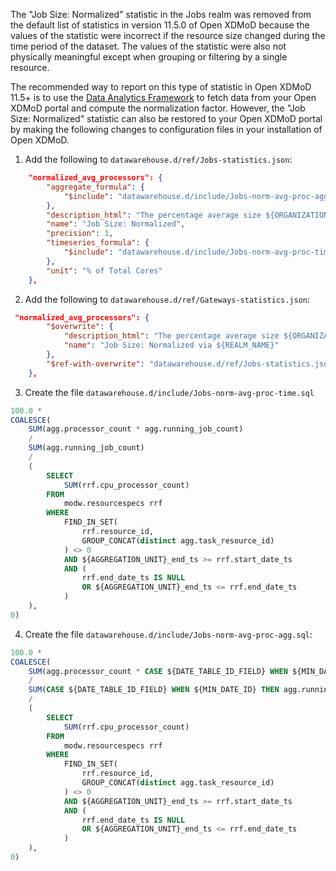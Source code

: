 The "Job Size: Normalized" statistic in the Jobs realm was removed from the default list of statistics in version 11.5.0 of Open XDMoD because the values of the statistic were incorrect if the resource size changed during the time period of the dataset. The values of the statistic were also not physically meaningful except when grouping or filtering by a single resource.

The recommended way to report on this type of statistic in Open XDMoD 11.5+ is to use the [Data Analytics Framework](data-analytics-framework.md) to fetch data from your Open XDMoD portal and compute the normalization factor. However, the "Job Size: Normalized" statistic can also be restored to your Open XDMoD portal by making the following changes to configuration files in your installation of Open XDMoD.

1. Add the following to `datawarehouse.d/ref/Jobs-statistics.json`:
```json
    "normalized_avg_processors": {
        "aggregate_formula": {
            "$include": "datawarehouse.d/include/Jobs-norm-avg-proc-agg.sql"
        },
        "description_html": "The percentage average size ${ORGANIZATION_NAME} job divided by the total number of cores in the resource where the job ran. The job normalization calculation assumes that the resource size is constant. This statistic should not be used with a time range where the resource size changes, because the statistic will be incorrect.<br><i>Normalized Job Size: </i>The ratio of the total number of processor cores used by a (parallel) job over the total number of cores on the resource.",
        "name": "Job Size: Normalized",
        "precision": 1,
        "timeseries_formula": {
            "$include": "datawarehouse.d/include/Jobs-norm-avg-proc-time.sql"
        },
        "unit": "% of Total Cores"
    },

```


2. Add the following to `datawarehouse.d/ref/Gateways-statistics.json`:
```json
 "normalized_avg_processors": {
        "$overwrite": {
            "description_html": "The percentage average size ${ORGANIZATION_NAME} ${REALM_NAME} job over total machine cores.<br><i>Normalized Job Size: </i>The percentage total number of processor cores used by a (parallel) job over the total number of cores on the machine.",
            "name": "Job Size: Normalized via ${REALM_NAME}"
        },
        "$ref-with-overwrite": "datawarehouse.d/ref/Jobs-statistics.json#/normalized_avg_processors"
    },
```

3. Create the file `datawarehouse.d/include/Jobs-norm-avg-proc-time.sql`
```sql
100.0 *
COALESCE(
    SUM(agg.processor_count * agg.running_job_count)
    /
    SUM(agg.running_job_count)
    /
    (
        SELECT
            SUM(rrf.cpu_processor_count)
        FROM
            modw.resourcespecs rrf
        WHERE
            FIND_IN_SET(
                rrf.resource_id,
                GROUP_CONCAT(distinct agg.task_resource_id)
            ) <> 0
            AND ${AGGREGATION_UNIT}_end_ts >= rrf.start_date_ts
            AND (
                rrf.end_date_ts IS NULL
                OR ${AGGREGATION_UNIT}_end_ts <= rrf.end_date_ts
            )
    ),
0)

```

4. Create the file `datawarehouse.d/include/Jobs-norm-avg-proc-agg.sql`:
```sql
100.0 *
COALESCE(
    SUM(agg.processor_count * CASE ${DATE_TABLE_ID_FIELD} WHEN ${MIN_DATE_ID} THEN agg.running_job_count ELSE agg.started_job_count END)
    /
    SUM(CASE ${DATE_TABLE_ID_FIELD} WHEN ${MIN_DATE_ID} THEN agg.running_job_count ELSE agg.started_job_count END)
    /
    (
        SELECT
            SUM(rrf.cpu_processor_count)
        FROM
            modw.resourcespecs rrf
        WHERE
            FIND_IN_SET(
                rrf.resource_id,
                GROUP_CONCAT(distinct agg.task_resource_id)
            ) <> 0
            AND ${AGGREGATION_UNIT}_end_ts >= rrf.start_date_ts
            AND (
                rrf.end_date_ts IS NULL
                OR ${AGGREGATION_UNIT}_end_ts <= rrf.end_date_ts
            )
    ),
0)

```
